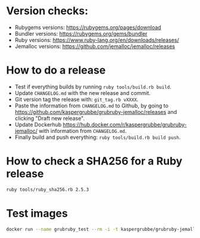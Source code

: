 # Version checks:
- Rubygems versions: https://rubygems.org/pages/download
- Bundler versions: https://rubygems.org/gems/bundler
- Ruby versions: https://www.ruby-lang.org/en/downloads/releases/
- Jemalloc versions: https://github.com/jemalloc/jemalloc/releases

# How to do a release
- Test if everything builds by running `ruby tools/build.rb build`.
- Update `CHANGELOG.md` with the new release and commit.
- Git version tag the release with: `git_tag.rb vXXXX`.
- Paste the information from `CHANGELOG.md` to Github, by going to https://github.com/kaspergrubbe/grubruby-jemalloc/releases and clicking "Draft new release".
- Update Dockerhub https://hub.docker.com/r/kaspergrubbe/grubruby-jemalloc/ with information from `CHANGELOG.md`.
- Finally build and push everything: `ruby tools/build.rb build push`.

# How to check a SHA256 for a Ruby release

```bash
ruby tools/ruby_sha256.rb 2.5.3
```

# Test images

```bash
docker run --name grubruby_test --rm -i -t kaspergrubbe/grubruby-jemalloc:2.3.7.8002 /bin/bash
```
